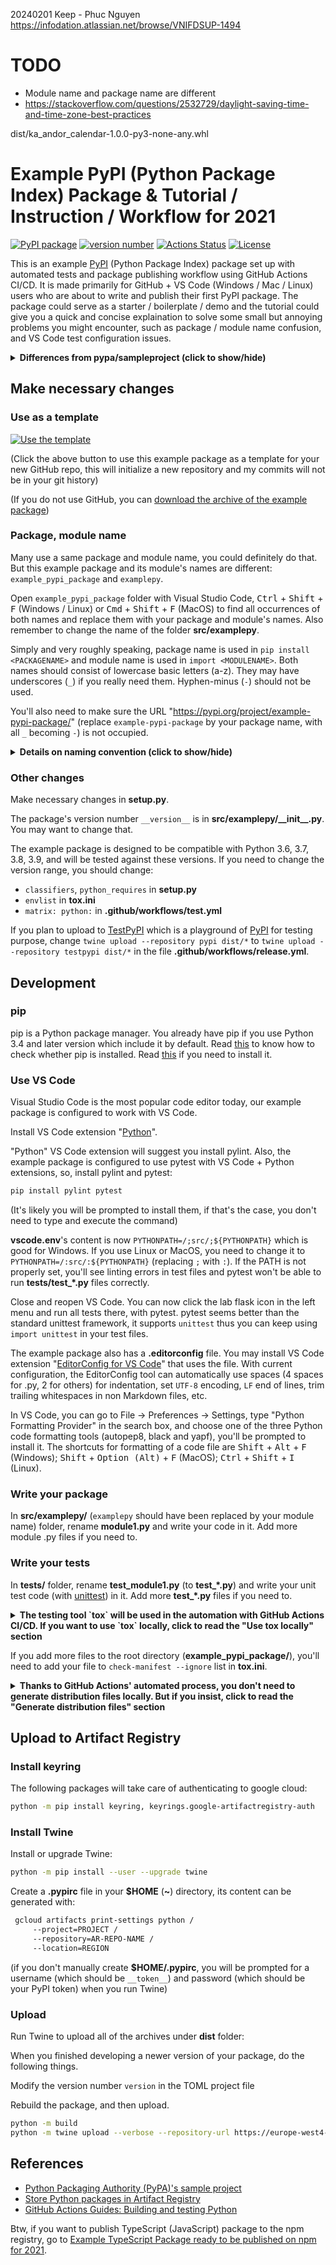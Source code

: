 20240201 Keep - Phuc Nguyen https://infodation.atlassian.net/browse/VNIFDSUP-1494

# TODO
- Module name and package name are different
- https://stackoverflow.com/questions/2532729/daylight-saving-time-and-time-zone-best-practices


dist/ka_andor_calendar-1.0.0-py3-none-any.whl

# Example PyPI (Python Package Index) Package & Tutorial / Instruction / Workflow for 2021

[![PyPI package](https://img.shields.io/badge/pip%20install-example--pypi--package-brightgreen)](https://pypi.org/project/example-pypi-package/) [![version number](https://img.shields.io/pypi/v/example-pypi-package?color=green&label=version)](https://github.com/tomchen/example_pypi_package/releases) [![Actions Status](https://github.com/tomchen/example_pypi_package/workflows/Test/badge.svg)](https://github.com/tomchen/example_pypi_package/actions) [![License](https://img.shields.io/github/license/tomchen/example_pypi_package)](https://github.com/tomchen/example_pypi_package/blob/main/LICENSE)

This is an example [PyPI](https://pypi.org/) (Python Package Index) package set up with automated tests and package publishing workflow using GitHub Actions CI/CD. It is made primarily for GitHub + VS Code (Windows / Mac / Linux) users who are about to write and publish their first PyPI package. The package could serve as a starter / boilerplate / demo and the tutorial could give you a quick and concise explaination to solve some small but annoying problems you might encounter, such as package / module name confusion, and VS Code test configuration issues.

<details><summary><strong>Differences from pypa/sampleproject (click to show/hide)</strong></summary>

This example package is inspired by / based on the [official sample project pypa/sampleproject](https://github.com/pypa/sampleproject), but this package:

- is a simplified version of pypa/sampleproject (and the [official Python Packaging User Guide](https://packaging.python.org/))
- uses GitHub Actions for both testing and publishing, instead of Travis CI
- is tested when pushing `master` or `main` branch, and is published when create a release
- includes test files in the source distribution
- uses **setup.cfg** for [version single-sourcing](https://packaging.python.org/guides/single-sourcing-package-version/) (setuptools 46.4.0+)
- has **.vscode\settings.json** and **vscode.env** which adds **src/** folder to `PYTHONPATH`, so that test files don't have linting errors and may run with pytest in VS Code
- does not use flake8 for automated linting - it is sometimes too strict and inflexible, you may use pylint locally instead
- has this tutorial that covers everything you need to know in one page. Everything that might not be very useful, is hidden in collapsible sections that you can click to show
- has **[.editorconfig](https://editorconfig.org/#download)** file

</details>

## Make necessary changes

### Use as a template

[![Use the template](https://img.shields.io/static/v1?label=&message=Click%20here%20to%20use%20this%20package%20as%20a%20template%20to%20start%20a%20new%20repo%20on%20GitHub&color=brightgreen&style=for-the-badge)](https://github.com/tomchen/example_pypi_package/generate)

(Click the above button to use this example package as a template for your new GitHub repo, this will initialize a new repository and my commits will not be in your git history)

(If you do not use GitHub, you can [download the archive of the example package](https://github.com/tomchen/example_pypi_package/archive/main.zip))

### Package, module name

Many use a same package and module name, you could definitely do that. But this example package and its module's names are different: `example_pypi_package` and `examplepy`.

Open `example_pypi_package` folder with Visual Studio Code, <kbd>Ctrl</kbd> + <kbd>Shift</kbd> + <kbd>F</kbd> (Windows / Linux) or <kbd>Cmd</kbd> + <kbd>Shift</kbd> + <kbd>F</kbd> (MacOS) to find all occurrences of both names and replace them with your package and module's names. Also remember to change the name of the folder **src/examplepy**.

Simply and very roughly speaking, package name is used in `pip install <PACKAGENAME>` and module name is used in `import <MODULENAME>`. Both names should consist of lowercase basic letters (a-z). They may have underscores (`_`) if you really need them. Hyphen-minus (`-`) should not be used.

You'll also need to make sure the URL "https://pypi.org/project/example-pypi-package/" (replace `example-pypi-package` by your package name, with all `_` becoming `-`) is not occupied.

<details><summary><strong>Details on naming convention (click to show/hide)</strong></summary>

Underscores (`_`) can be used but such use is discouraged. Numbers can be used if the name does not start with a number, but such use is also discouraged.

Name starting with a number and/or containing hyphen-minus (`-`) should not be used: although technically legal, such name causes a lot of trouble − users have to use `importlib` to import it.

Don't be fooled by the URL "[pypi.org/project/example-pypi-package/](https://pypi.org/project/example-pypi-package/)" and the name "example-pypi-package" on pypi.org. pypi.org and pip system convert all `_` to `-` and use the latter on the website / in `pip` command, but the real name is still with `_`, which users should use when importing the package.

There's also [namespace](https://packaging.python.org/guides/packaging-namespace-packages/) to use if you need sub-packages.

</details>

### Other changes

Make necessary changes in **setup.py**.

The package's version number `__version__` is in **src/examplepy/\_\_init\_\_.py**. You may want to change that.

The example package is designed to be compatible with Python 3.6, 3.7, 3.8, 3.9, and will be tested against these versions. If you need to change the version range, you should change:

- `classifiers`, `python_requires` in **setup.py**
- `envlist` in **tox.ini**
- `matrix: python:` in **.github/workflows/test.yml**

If you plan to upload to [TestPyPI](https://test.pypi.org/) which is a playground of [PyPI](https://pypi.org/) for testing purpose, change `twine upload --repository pypi dist/*` to `twine upload --repository testpypi dist/*` in the file **.github/workflows/release.yml**.

## Development

### pip

pip is a Python package manager. You already have pip if you use Python 3.4 and later version which include it by default. Read [this](https://pip.pypa.io/en/stable/installing/#do-i-need-to-install-pip) to know how to check whether pip is installed. Read [this](https://pip.pypa.io/en/stable/installing/#installing-with-get-pip-py) if you need to install it.

### Use VS Code

Visual Studio Code is the most popular code editor today, our example package is configured to work with VS Code.

Install VS Code extension "[Python](https://marketplace.visualstudio.com/items?itemName=ms-python.python)".

"Python" VS Code extension will suggest you install pylint. Also, the example package is configured to use pytest with VS Code + Python extensions, so, install pylint and pytest:

```bash
pip install pylint pytest
```

(It's likely you will be prompted to install them, if that's the case, you don't need to type and execute the command)

**vscode.env**'s content is now `PYTHONPATH=/;src/;${PYTHONPATH}` which is good for Windows. If you use Linux or MacOS, you need to change it to `PYTHONPATH=/:src/:${PYTHONPATH}` (replacing `;` with `:`). If the PATH is not properly set, you'll see linting errors in test files and pytest won't be able to run **tests/test\_\*.py** files correctly.

Close and reopen VS Code. You can now click the lab flask icon in the left menu and run all tests there, with pytest. pytest seems better than the standard unittest framework, it supports `unittest` thus you can keep using `import unittest` in your test files.

The example package also has a **.editorconfig** file. You may install VS Code extension "[EditorConfig for VS Code](https://marketplace.visualstudio.com/items?itemName=EditorConfig.EditorConfig)" that uses the file. With current configuration, the EditorConfig tool can automatically use spaces (4 spaces for .py, 2 for others) for indentation, set `UTF-8` encoding, `LF` end of lines, trim trailing whitespaces in non Markdown files, etc.

In VS Code, you can go to File -> Preferences -> Settings, type "Python Formatting Provider" in the search box, and choose one of the three Python code formatting tools (autopep8, black and yapf), you'll be prompted to install it. The shortcuts for formatting of a code file are <kbd>Shift</kbd> + <kbd>Alt</kbd> + <kbd>F</kbd> (Windows); <kbd>Shift</kbd> + <kbd>Option (Alt)</kbd> + <kbd>F</kbd> (MacOS); <kbd>Ctrl</kbd> + <kbd>Shift</kbd> + <kbd>I</kbd> (Linux).

### Write your package

In **src/examplepy/** (`examplepy` should have been replaced by your module name) folder, rename **module1.py** and write your code in it. Add more module .py files if you need to.

### Write your tests

In **tests/** folder, rename **test_module1.py** (to **test\_\*.py**) and write your unit test code (with [unittest](https://docs.python.org/3/library/unittest.html)) in it. Add more **test\_\*.py** files if you need to.

<details><summary><strong>The testing tool `tox` will be used in the automation with GitHub Actions CI/CD. If you want to use `tox` locally, click to read the "Use tox locally" section</strong></summary>

### Use tox locally

Install tox and run it:

```bash
pip install tox
tox
```

In our configuration, tox runs a check of source distribution using [check-manifest](https://pypi.org/project/check-manifest/) (which requires your repo to be git-initialized (`git init`) and added (`git add .`) at least), setuptools's check, and unit tests using pytest. You don't need to install check-manifest and pytest though, tox will install them in a separate environment.

The automated tests are run against several Python versions, but on your machine, you might be using only one version of Python, if that is Python 3.9, then run:

```bash
tox -e py39
```

</details>

If you add more files to the root directory (**example_pypi_package/**), you'll need to add your file to `check-manifest --ignore` list in **tox.ini**.

<details><summary><strong>Thanks to GitHub Actions' automated process, you don't need to generate distribution files locally. But if you insist, click to read the "Generate distribution files" section</strong></summary>

## Generate distribution files

### Install tools

Install or upgrade `setuptools` and `wheel`:

```bash
python -m pip install --user --upgrade setuptools wheel
```

(If `python3` is the command on your machine, change `python` to `python3` in the above command, or add a line `alias python=python3` to **~/.bashrc** or **~/.bash_aliases** file if you use bash on Linux)

### Generate `dist`

From `example_pypi_package` directory, run the following command, in order to generate production version for source distribution (sdist) in `dist` folder:

```bash
python setup.py sdist bdist_wheel
```

### Install locally

Optionally, you can install dist version of your package locally before uploading to [PyPI](https://pypi.org/) or [TestPyPI](https://test.pypi.org/):

```bash
pip install dist/example_pypi_package-0.1.0.tar.gz
```

(You may need to uninstall existing package first:

```bash
pip uninstall example_pypi_package
```

There may be several installed packages with the same name, so run `pip uninstall` multiple times until it says no more package to remove.)

</details>

## Upload to Artifact Registry

### Install keyring

The following packages will take care of authenticating to google cloud:

```bash
python -m pip install keyring, keyrings.google-artifactregistry-auth
```

### Install Twine

Install or upgrade Twine:

```bash
python -m pip install --user --upgrade twine
```

Create a **.pypirc** file in your **$HOME** (**~**) directory, its content can be generated with:

```bash
 gcloud artifacts print-settings python /
     --project=PROJECT /
     --repository=AR-REPO-NAME /
     --location=REGION
```

(if you don't manually create **$HOME/.pypirc**, you will be prompted for a username (which should be `__token__`) and password (which should be your PyPI token) when you run Twine)

### Upload

Run Twine to upload all of the archives under **dist** folder:

When you finished developing a newer version of your package, do the following things.

Modify the version number `version` in the TOML project file

Rebuild the package, and then upload.

```bash
python -m build
python -m twine upload --verbose --repository-url https://europe-west4-python.pkg.dev/kikker-playground-nl/forecast-trade-python-repo/  dist/*
```

</details>

## References

- [Python Packaging Authority (PyPA)'s sample project](https://github.com/pypa/sampleproject)
- [Store Python packages in Artifact Registry](https://cloud.google.com/artifact-registry/docs/python/store-python)
- [GitHub Actions Guides: Building and testing Python](https://docs.github.com/en/free-pro-team@latest/actions/guides/building-and-testing-python)

Btw, if you want to publish TypeScript (JavaScript) package to the npm registry, go to [Example TypeScript Package ready to be published on npm for 2021](https://github.com/tomchen/example-typescript-package).
